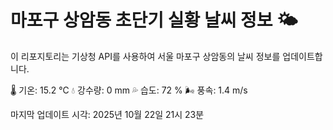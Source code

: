 
# 마포구 상암동 초단기 실황 날씨 정보 🌤️

이 리포지토리는 기상청 API를 사용하여 서울 마포구 상암동의 날씨 정보를 업데이트합니다. 

🌡️ 기온: 15.2 ℃
💧 강수량: 0 mm
💦 습도: 72 %
🌬️ 풍속: 1.4 m/s

마지막 업데이트 시각: 2025년 10월 22일 21시 23분    
